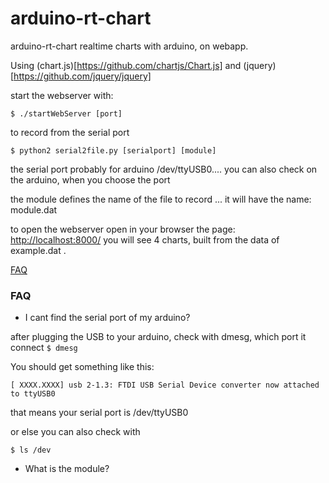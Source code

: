 # arduino-rt-chart
arduino-rt-chart realtime charts with arduino, on webapp.

Using (chart.js)[https://github.com/chartjs/Chart.js] and (jquery)[https://github.com/jquery/jquery]

start the webserver with:

`$ ./startWebServer [port]`
 
to record from the serial port

`$ python2 serial2file.py [serialport] [module]`
 
the serial port probably for arduino /dev/ttyUSB0.... you can also check on the arduino, when you choose the port 

the module defines the name of the file to record ... it will have the name: module.dat

to open the webserver open in your browser the page: [http://localhost:8000/](http://localhost:8000/) 
you will see 4 charts, built from the data of example.dat .

[FAQ](#FAQ)

### FAQ

* I cant find the serial port of my arduino?

after plugging the USB to your arduino, check with dmesg, which port it connect
`$ dmesg`
 
You should get something like this:

`[ XXXX.XXXX] usb 2-1.3: FTDI USB Serial Device converter now attached to ttyUSB0`

that means your serial port is /dev/ttyUSB0

or else you can also check with

`$ ls /dev`

* What is the module? 




